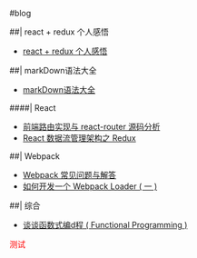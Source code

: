 #blog

##| react + redux 个人感悟
* [react + redux 个人感悟](https://github.com/bailicangdu/blog/issues/3)

##| markDown语法大全
* [markDown语法大全](https://github.com/bailicangdu/blog/issues/2)

####| React

* [前端路由实现与 react-router 源码分析](https://github.com/bailicangdu/react-blog/issues/1)
* [React 数据流管理架构之 Redux](https://github.com/joeyguo/blog/issues/3)

##| Webpack
* [Webpack 常见问题与解答](https://github.com/joeyguo/blog/issues/7)
* [如何开发一个 Webpack Loader ( 一 )](https://github.com/joeyguo/blog/issues/4)

##| 综合
* [谈谈函数式编d程 ( Functional Programming ) ](https://github.com/joeyguo/blog/issues/10)



<p style="color:red">测试</p>
